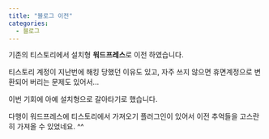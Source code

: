 ```yaml
---
title: "블로그 이전"
categories:
  - 블로그
---
```


기존의 티스토리에서 설치형 **워드프레스**로 이전 하였습니다.

티스토리 계정이 지난번에 해킹 당했던 이유도 있고, 자주 쓰지 않으면 휴면계정으로 변환되어 버리는 문제도 있어서...

이번 기회에 아예 설치형으로 갈아타기로 했습니다.

다행이 워드프레스에 티스토리에서 가져오기 플러그인이 있어서 이전 추억들을 고스란히 가져올 수 있었네요. ^^
